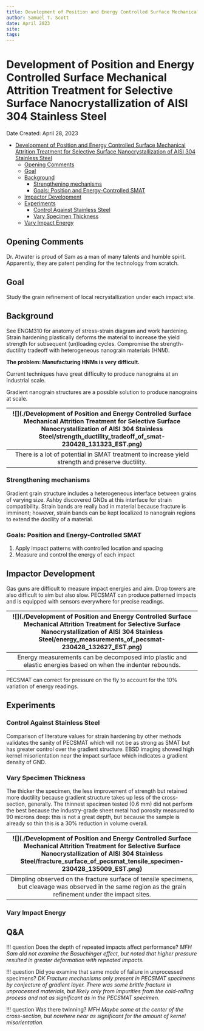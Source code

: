 ```yaml
---
title: Development of Position and Energy Controlled Surface Mechanical Attrition Treatment for Selective Surface Nanocrystallization of AISI 304 Stainless Steel
author: Samuel T. Scott
date: April 2023
site: 
tags: 
---
```

<!-- %%%%%%%% Document Metadata %%%%%%%% -->
# Development of Position and Energy Controlled Surface Mechanical Attrition Treatment for Selective Surface Nanocrystallization of AISI 304 Stainless Steel

Date Created: April 28, 2023

- [Development of Position and Energy Controlled Surface Mechanical Attrition Treatment for Selective Surface Nanocrystallization of AISI 304 Stainless Steel](#development-of-position-and-energy-controlled-surface-mechanical-attrition-treatment-for-selective-surface-nanocrystallization-of-aisi-304-stainless-steel)
  - [Opening Comments](#opening-comments)
  - [Goal](#goal)
  - [Background](#background)
    - [Strengthening mechanisms](#strengthening-mechanisms)
    - [Goals: Position and Energy-Controlled SMAT](#goals-position-and-energy-controlled-smat)
  - [Impactor Development](#impactor-development)
  - [Experiments](#experiments)
    - [Control Against Stainless Steel](#control-against-stainless-steel)
    - [Vary Specimen Thickness](#vary-specimen-thickness)
  - [Vary Impact Energy](#vary-impact-energy)
<!-- %%%%%%%%%%%%%%%%%%%%%%%%%%%%%% -->





<!-- START WRITING BELOW -->





<!-- %%%%%%%%%%%%%%%%%%%%%%%%%%%%%% -->
<!-- \renewcommand{\theequation}{1.\arabic{equation}} -->
## Opening Comments
Dr. Atwater is proud of Sam as a man of many talents and humble spirit.
Apparently, they are patent pending for the technology from scratch.

## Goal
Study the grain refinement of local recrystallization under each impact site.

## Background
See ENGM310 for anatomy of stress-strain diagram and work hardening.
Strain hardening plastically deforms the material to increase the yield strength for subsequent (un)loading cycles.
Compromise the strength-ductility tradeoff with heterogeneous nanograin materials (HNM).

**The problem: Manufacturing HNMs is very difficult.**

Current techniques have great difficulty to produce nanograins at an industrial scale.

Gradient nanograin structures are a possible solution to produce nanograins at scale.

| ![](./Development of Position and Energy Controlled Surface Mechanical Attrition Treatment for Selective Surface Nanocrystallization of AISI 304 Stainless Steel/strength_ductility_tradeoff_of_smat-230428_131323_EST.png) |
|:--:|
| There is a lot of potential in SMAT treatment to increase yield strength and preserve ductility. |

### Strengthening mechanisms
Gradient grain structure includes a heterogeneous interface between grains of varying size.
Ashby discovered GNDs at this interface for strain compatibility.
Strain bands are really bad in material because fracture is imminent; however, strain bands can be kept localized to nanograin regions to extend the docility of a material.

### Goals: Position and Energy-Controlled SMAT
1. Apply impact patterns with controlled location and spacing
2. Measure and control the energy of each impact

## Impactor Development
Gas guns are difficult to measure impact energies and aim.
Drop towers are also difficult to aim but also slow.
PECSMAT can produce patterned impacts and is equipped with sensors everywhere for precise readings.

| ![](./Development of Position and Energy Controlled Surface Mechanical Attrition Treatment for Selective Surface Nanocrystallization of AISI 304 Stainless Steel/energy_measurements_of_pecsmat-230428_132627_EST.png) |
|:--:|
| Energy measurements can be decomposed into plastic and elastic energies based on when the indenter rebounds. |

PECSMAT can correct for pressure on the fly to account for the 10% variation of energy readings.

## Experiments
### Control Against Stainless Steel
Comparison of literature values for strain hardening by other methods validates the sanity of PECSMAT which will not be as strong as SMAT but has greater control over the gradient structure.
EBSD imaging showed high kernel misorientation near the impact surface which indicates a gradient density of GND.

### Vary Specimen Thickness
The thicker the specimen, the less improvement of strength but retained more ductility because gradient structure takes up less of the cross-section, generally.
The thinnest specimen tested (0.6 mm) did not perform the best because the industry-grade sheet metal had porosity measured to 90 microns deep: this is not a great depth, but because the sample is already so thin this is a 30% reduction in volume overall.

| ![](./Development of Position and Energy Controlled Surface Mechanical Attrition Treatment for Selective Surface Nanocrystallization of AISI 304 Stainless Steel/fracture_surface_of_pecsmat_tensile_specimen-230428_135009_EST.png) |
|:--:|
| Dimpling observed on the fracture surface of tensile specimens, but cleavage was observed in the same region as the grain refinement under the impact sites. |

### Vary Impact Energy

## Q&A
!!! question Does the depth of repeated impacts affect performance? <cite> MFH
    Sam did not examine the Basuchinger effect, but noted that higher pressure resulted in greater deformation with repeated impacts.

!!! question Did you examine that same mode of failure in unprocessed specimens? <cite> DK
    Fracture mechanisms only present in PECSMAT specimens by conjecture of gradient layer.
    There was some brittle fracture in unprocessed materials, but likely only from impurities from the cold-rolling process and not as significant as in the PECSMAT specimen.

!!! question Was there twinning? <cite> MFH
    Maybe some at the center of the cross-section, but nowhere near as significant for the amount of kernel misorientation.




<!-- %%%%%%%%%%%%%%%%%%%%%%%%%%%%%% -->





<!-- %%%%%%%% End Document %%%%%%%% -->